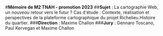 #**Mémoire de M2 TNAH - promotion 2023**
##**Sujet** : La cartographie Web, un *nouveau* retour vers le futur ? Cas d'étude : Contexte, réalisation et perspectives de la plateforme cartographique du projet Richelieu.Histoire du quartier.
###**Direction** : Maxime Challon
###**Jury** : Gennaro Toscano, Paul Kervegan et Maxime Challon
